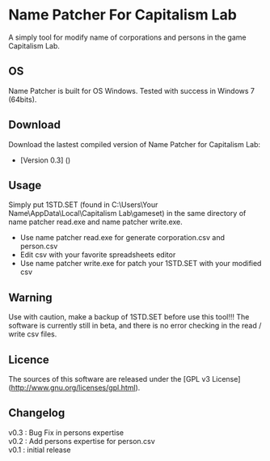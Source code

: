 Name Patcher For Capitalism Lab
===============================

A simply tool for modify name of corporations and persons in the game Capitalism Lab.


OS
--------
Name Patcher is built for OS Windows. Tested with success in Windows 7 (64bits).


Download
--------
Download the lastest compiled version of Name Patcher for Capitalism Lab:
- [Version 0.3] ()

Usage
-----
Simply put 1STD.SET (found in C:\Users\Your Name\AppData\Local\Capitalism Lab\gameset) in the same directory of name patcher read.exe and name patcher write.exe.
- Use name patcher read.exe for generate corporation.csv and person.csv
- Edit csv with your favorite spreadsheets editor
- Use name patcher write.exe for patch your 1STD.SET with your modified csv

Warning
-------
Use with caution, make a backup of 1STD.SET before use this tool!!! The software is currently still in beta, and there is no error checking in the read / write csv files.


Licence
-------
The sources of this software are released under the [GPL v3 License] (http://www.gnu.org/licenses/gpl.html).


Changelog
---------
v0.3 : Bug Fix in persons expertise  
v0.2 : Add persons expertise for person.csv  
v0.1 : initial release
